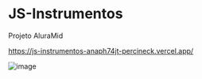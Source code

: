 # JS-Instrumentos
Projeto AluraMid

https://js-instrumentos-anaph74jt-percineck.vercel.app/

![image](https://user-images.githubusercontent.com/86788255/183152605-9e575ef2-b653-454d-ba14-3ed6ade8e59d.png)
